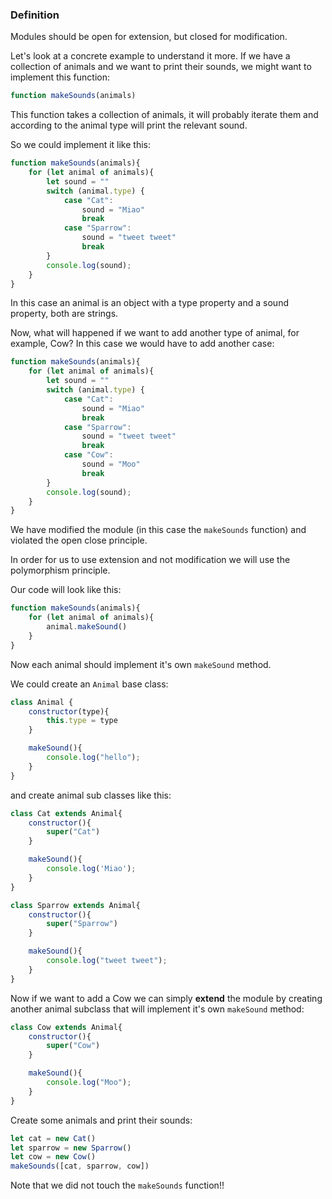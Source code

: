 ### Definition
Modules should be open for extension, but closed for modification.

Let's look at a concrete example to understand it more.
If we have a collection of animals and we want to print their sounds, we might want to implement this function:

```js
function makeSounds(animals)
```

This function takes a collection of animals, it will probably iterate them and according to the animal type will print the relevant sound.

So we could implement it like this:

```js
function makeSounds(animals){
    for (let animal of animals){
        let sound = ""
        switch (animal.type) {
            case "Cat":
                sound = "Miao"
                break 
            case "Sparrow":
                sound = "tweet tweet"
                break
        }
        console.log(sound);
    }
}
```

In this case an animal is an object with a type property and a sound property, both are strings.

Now, what will happened if we want to add another type of animal, for example, Cow?
In this case we would have to add another case:

```js
function makeSounds(animals){
    for (let animal of animals){
        let sound = ""
        switch (animal.type) {
            case "Cat":
                sound = "Miao"
                break 
            case "Sparrow":
                sound = "tweet tweet"
                break
            case "Cow":
                sound = "Moo"
                break
        }
        console.log(sound);
    }
}
```

We have modified the module (in this case the `makeSounds` function) and violated the open close principle.

In order for us to use extension and not modification we will use the polymorphism principle.

Our code will look like this:
```js
function makeSounds(animals){
    for (let animal of animals){
        animal.makeSound()
    }
}
```

Now each animal should implement it's own `makeSound` method.

We could create an `Animal` base class:
```js
class Animal {
    constructor(type){
        this.type = type
    }

    makeSound(){
        console.log("hello");
    }
}
```

and create animal sub classes like this:
```js
class Cat extends Animal{
    constructor(){
        super("Cat")
    }

    makeSound(){
        console.log('Miao');
    }
}

class Sparrow extends Animal{
    constructor(){
        super("Sparrow")
    }

    makeSound(){
        console.log("tweet tweet");
    }
}
```

Now if we want to add a Cow we can simply **extend** the module by creating another animal subclass that will implement it's own `makeSound` method:
```js
class Cow extends Animal{
    constructor(){
        super("Cow")
    }

    makeSound(){
        console.log("Moo");
    }
}
```

Create some animals and print their sounds:
```js
let cat = new Cat()
let sparrow = new Sparrow()
let cow = new Cow()
makeSounds([cat, sparrow, cow])
```

Note that we did not touch the `makeSounds` function!!